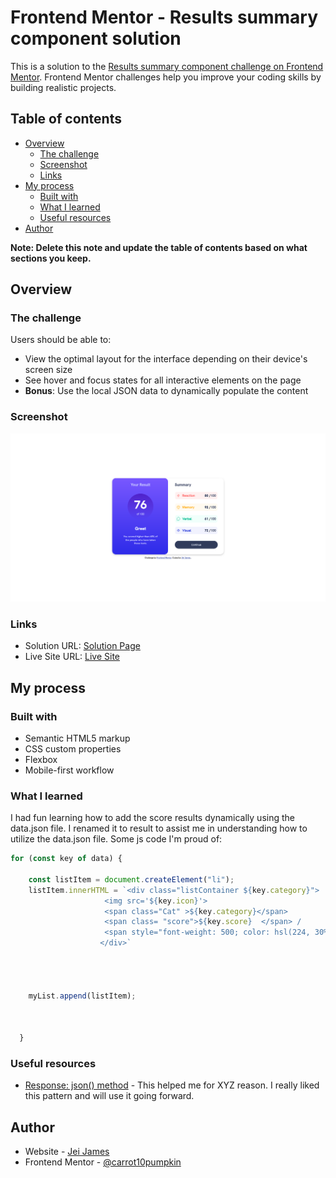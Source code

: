 # Frontend Mentor - Results summary component solution

This is a solution to the [Results summary component challenge on Frontend Mentor](https://www.frontendmentor.io/challenges/results-summary-component-CE_K6s0maV). Frontend Mentor challenges help you improve your coding skills by building realistic projects. 

## Table of contents

- [Overview](#overview)
  - [The challenge](#the-challenge)
  - [Screenshot](#screenshot)
  - [Links](#links)
- [My process](#my-process)
  - [Built with](#built-with)
  - [What I learned](#what-i-learned)
  - [Useful resources](#useful-resources)
- [Author](#author)


**Note: Delete this note and update the table of contents based on what sections you keep.**

## Overview

### The challenge

Users should be able to:

- View the optimal layout for the interface depending on their device's screen size
- See hover and focus states for all interactive elements on the page
- **Bonus**: Use the local JSON data to dynamically populate the content

### Screenshot

![](assets/images/resultscreenshot.png)




### Links

- Solution URL: [Solution Page](https://www.frontendmentor.io/solutions/results-summary-component-solution-67YvkpmxFB)
- Live Site URL: [Live Site](https://aquamarine-kelpie-3a0ae0.netlify.app/)

## My process

### Built with

- Semantic HTML5 markup
- CSS custom properties
- Flexbox
- Mobile-first workflow




### What I learned

I had fun learning how to add the score results dynamically using the data.json file. I renamed it to result to assist me in understanding how to utilize the data.json file.  Some js code I'm proud of:




``` js 
for (const key of data) {

    const listItem = document.createElement("li");
    listItem.innerHTML = `<div class="listContainer ${key.category}">
                     <img src='${key.icon}'> 
                     <span class="Cat" >${key.category}</span>  
                     <span class= "score">${key.score}  </span> / 
                     <span style="font-weight: 500; color: hsl(224, 30%, 27%);">100</span>
                    </div>`




    myList.append(listItem);



  }

```



### Useful resources

- [Response: json() method](https://developer.mozilla.org/en-US/docs/Web/API/Response/json#content) - This helped me for XYZ reason. I really liked this pattern and will use it going forward.



## Author

- Website - [Jei James](https://jeijames.netlify.app/)
- Frontend Mentor - [@carrot10pumpkin](https://www.frontendmentor.io/profile/carrot10pumpkin)



